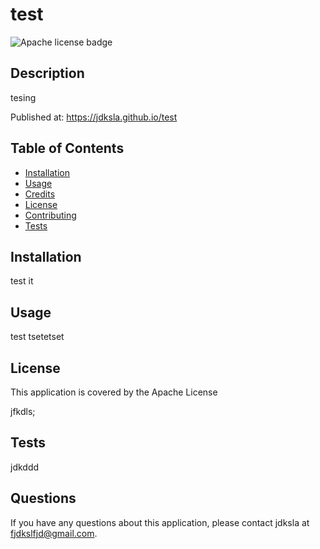 # test

![Apache license badge](https://img.shields.io/badge/License-Apache-blue)

## Description 

tesing 

Published at: https://jdksla.github.io/test

## Table of Contents

* [Installation](#installation)
* [Usage](#usage)
* [Credits](#credits)
* [License](#license)
* [Contributing](#contributing)
* [Tests](#tests)

## Installation

test it 

## Usage 

test tsetetset

## License

This application is covered by the Apache License 

jfkdls;

## Tests

jdkddd 

## Questions

If you have any questions about this application, please contact jdksla at fjdkslfjd@gmail.com.
